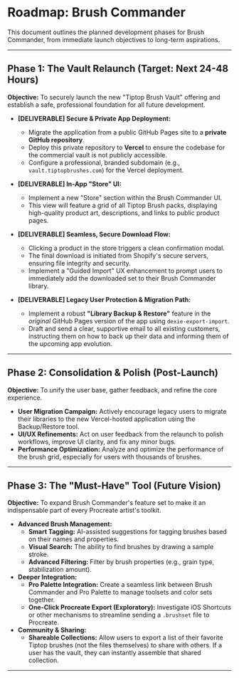 # **Roadmap: Brush Commander**

This document outlines the planned development phases for Brush Commander, from immediate launch objectives to long-term aspirations.

---

## **Phase 1: The Vault Relaunch (Target: Next 24-48 Hours)**

**Objective:** To securely launch the new "Tiptop Brush Vault" offering and establish a safe, professional foundation for all future development.

*   **[DELIVERABLE] Secure & Private App Deployment:**
    *   Migrate the application from a public GitHub Pages site to a **private GitHub repository**.
    *   Deploy this private repository to **Vercel** to ensure the codebase for the commercial vault is not publicly accessible.
    *   Configure a professional, branded subdomain (e.g., `vault.tiptopbrushes.com`) for the Vercel deployment.

*   **[DELIVERABLE] In-App "Store" UI:**
    *   Implement a new "Store" section within the Brush Commander UI.
    *   This view will feature a grid of all Tiptop Brush packs, displaying high-quality product art, descriptions, and links to public product pages.

*   **[DELIVERABLE] Seamless, Secure Download Flow:**
    *   Clicking a product in the store triggers a clean confirmation modal.
    *   The final download is initiated from Shopify's secure servers, ensuring file integrity and security.
    *   Implement a "Guided Import" UX enhancement to prompt users to immediately add the downloaded set to their Brush Commander library.

*   **[DELIVERABLE] Legacy User Protection & Migration Path:**
    *   Implement a robust **"Library Backup & Restore"** feature in the *original* GitHub Pages version of the app using `dexie-export-import`.
    *   Draft and send a clear, supportive email to all existing customers, instructing them on how to back up their data and informing them of the upcoming app evolution.

---

## **Phase 2: Consolidation & Polish (Post-Launch)**

**Objective:** To unify the user base, gather feedback, and refine the core experience.

*   **User Migration Campaign:** Actively encourage legacy users to migrate their libraries to the new Vercel-hosted application using the Backup/Restore tool.
*   **UI/UX Refinements:** Act on user feedback from the relaunch to polish workflows, improve UI clarity, and fix any minor bugs.
*   **Performance Optimization:** Analyze and optimize the performance of the brush grid, especially for users with thousands of brushes.

---

## **Phase 3: The "Must-Have" Tool (Future Vision)**

**Objective:** To expand Brush Commander's feature set to make it an indispensable part of every Procreate artist's toolkit.

*   **Advanced Brush Management:**
    *   **Smart Tagging:** AI-assisted suggestions for tagging brushes based on their names and properties.
    *   **Visual Search:** The ability to find brushes by drawing a sample stroke.
    *   **Advanced Filtering:** Filter by brush properties (e.g., grain type, stabilization amount).
*   **Deeper Integration:**
    *   **Pro Palette Integration:** Create a seamless link between Brush Commander and Pro Palette to manage toolsets and color sets together.
    *   **One-Click Procreate Export (Exploratory):** Investigate iOS Shortcuts or other mechanisms to streamline sending a `.brushset` file to Procreate.
*   **Community & Sharing:**
    *   **Shareable Collections:** Allow users to export a list of their favorite Tiptop brushes (not the files themselves) to share with others. If a user has the vault, they can instantly assemble that shared collection.

---